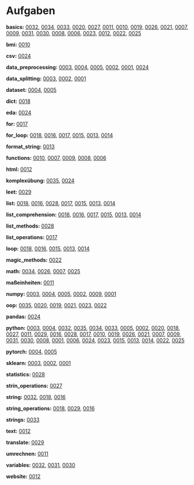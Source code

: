 
# Aufgaben

**basics:** [0032](all/0032), [0034](all/0034), [0033](all/0033), [0020](all/0020), [0027](all/0027), [0011](all/0011), [0010](all/0010), [0019](all/0019), [0026](all/0026), [0021](all/0021), [0007](all/0007), [0009](all/0009), [0031](all/0031), [0030](all/0030), [0008](all/0008), [0006](all/0006), [0023](all/0023), [0012](all/0012), [0022](all/0022), [0025](all/0025)

**bmi:** [0010](all/0010)

**csv:** [0024](all/0024)

**data_preprocessing:** [0003](all/0003), [0004](all/0004), [0005](all/0005), [0002](all/0002), [0001](all/0001), [0024](all/0024)

**data_splitting:** [0003](all/0003), [0002](all/0002), [0001](all/0001)

**dataset:** [0004](all/0004), [0005](all/0005)

**dict:** [0018](all/0018)

**eda:** [0024](all/0024)

**for:** [0017](all/0017)

**for_loop:** [0018](all/0018), [0016](all/0016), [0017](all/0017), [0015](all/0015), [0013](all/0013), [0014](all/0014)

**format_string:** [0013](all/0013)

**functions:** [0010](all/0010), [0007](all/0007), [0009](all/0009), [0008](all/0008), [0006](all/0006)

**html:** [0012](all/0012)

**komplexübung:** [0035](all/0035), [0024](all/0024)

**leet:** [0029](all/0029)

**list:** [0018](all/0018), [0016](all/0016), [0028](all/0028), [0017](all/0017), [0015](all/0015), [0013](all/0013), [0014](all/0014)

**list_comprehension:** [0018](all/0018), [0016](all/0016), [0017](all/0017), [0015](all/0015), [0013](all/0013), [0014](all/0014)

**list_methods:** [0028](all/0028)

**list_operations:** [0017](all/0017)

**loop:** [0018](all/0018), [0016](all/0016), [0015](all/0015), [0013](all/0013), [0014](all/0014)

**magic_methods:** [0022](all/0022)

**math:** [0034](all/0034), [0026](all/0026), [0007](all/0007), [0025](all/0025)

**maßeinheiten:** [0011](all/0011)

**numpy:** [0003](all/0003), [0004](all/0004), [0005](all/0005), [0002](all/0002), [0009](all/0009), [0001](all/0001)

**oop:** [0035](all/0035), [0020](all/0020), [0019](all/0019), [0021](all/0021), [0023](all/0023), [0022](all/0022)

**pandas:** [0024](all/0024)

**python:** [0003](all/0003), [0004](all/0004), [0032](all/0032), [0035](all/0035), [0034](all/0034), [0033](all/0033), [0005](all/0005), [0002](all/0002), [0020](all/0020), [0018](all/0018), [0027](all/0027), [0011](all/0011), [0029](all/0029), [0016](all/0016), [0028](all/0028), [0017](all/0017), [0010](all/0010), [0019](all/0019), [0026](all/0026), [0021](all/0021), [0007](all/0007), [0009](all/0009), [0031](all/0031), [0030](all/0030), [0008](all/0008), [0001](all/0001), [0006](all/0006), [0024](all/0024), [0023](all/0023), [0015](all/0015), [0013](all/0013), [0014](all/0014), [0022](all/0022), [0025](all/0025)

**pytorch:** [0004](all/0004), [0005](all/0005)

**sklearn:** [0003](all/0003), [0002](all/0002), [0001](all/0001)

**statistics:** [0028](all/0028)

**strin_operations:** [0027](all/0027)

**string:** [0032](all/0032), [0018](all/0018), [0016](all/0016)

**string_operations:** [0018](all/0018), [0029](all/0029), [0016](all/0016)

**strings:** [0033](all/0033)

**text:** [0012](all/0012)

**translate:** [0029](all/0029)

**umrechnen:** [0011](all/0011)

**variables:** [0032](all/0032), [0031](all/0031), [0030](all/0030)

**website:** [0012](all/0012)

